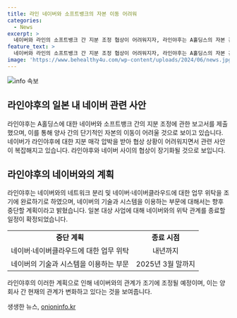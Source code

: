 ```yaml
---
title: 라인 네이버와 소프트뱅크의 자본 이동 어려워
categories:
  - News
excerpt: >
  네이버와 라인의 소프트뱅크 간 지분 조정 협상이 어려워지자, 라인야후는 A홀딩스의 자본 관계 검토를 요청했으나, 일본 정부의 지분 매각 압박으로 협상이 복잡해졌다. 네이버는 라인의 성공을 보호하려는 의지를 강조하며, 라인과의 네트워크 분리 및 위탁 계획을 조정하고 있다.
feature_text: >
  네이버와 라인의 소프트뱅크 간 지분 조정 협상이 어려워지자, 라인야후는 A홀딩스의 자본 관계 검토를 요청했으나, 일본 정부의 지분 매각 압박으로 협상이 복잡해졌다. 네이버는 라인의 성공을 보호하려는 의지를 강조하며, 라인과의 네트워크 분리 및 위탁 계획을 조정하고 있다.
image: 'https://www.behealthy4u.com/wp-content/uploads/2024/06/news.jpg'
---
```


<p><img src="https://www.behealthy4u.com/wp-content/uploads/2024/06/news.jpg" alt="info 속보" /></p>

<h2 data-ke-size="size26">라인야후의 일본 내 네이버 관련 사안</h2>

<p data-ke-size="size16">라인야후는 A홀딩스에 대한 네이버와 소프트뱅크 간의 지분 조정에 관한 보고서를 제출했으며, 이를 통해 양사 간의 단기적인 자본의 이동이 어려울 것으로 보이고 있습니다. 네이버가 라인야후에 대한 지분 매각 압박을 받아 협상 상황이 어려워지면서 관련 사안이 복잡해지고 있습니다. 라인야후와 네이버 사이의 협상이 장기화될 것으로 보입니다.</p>

<h2 data-ke-size="size26">라인야후의 네이버와의 계획</h2>

<p data-ke-size="size16">라인야후는 네이버와의 네트워크 분리 및 네이버·네이버클라우드에 대한 업무 위탁을 조기에 완료하기로 하였으며, 네이버의 기술과 시스템을 이용하는 부문에 대해서는 향후 중단할 계획이라고 밝혔습니다. 일본 대상 사업에 대해 네이버와의 위탁 관계를 종료할 일정이 확정되었습니다.</p>

<table>
  <tr>
    <td style="text-align: center; height: 17px;"><b>중단 계획</b></td>
    <td style="text-align: center; height: 17px;"><b>종료 시점</b></td>
  </tr>
  <tr>
    <td style="text-align: center; height: 17px;">네이버·네이버클라우드에 대한 업무 위탁</td>
    <td style="text-align: center; height: 17px;">내년까지</td>
  </tr>
  <tr>
    <td style="text-align: center; height: 17px;">네이버의 기술과 시스템을 이용하는 부문</td>
    <td style="text-align: center; height: 17px;">2025년 3월 말까지</td>
  </tr>
</table>

<p data-ke-size="size16">라인야후의 이러한 계획으로 인해 네이버와의 관계가 조기에 조정될 예정이며, 이는 양 회사 간 현재의 관계가 변화하고 있다는 것을 보여줍니다.</p>
생생한 뉴스, <a href="https://onioninfo.kr" rel="dofollow">onioninfo.kr</a>



